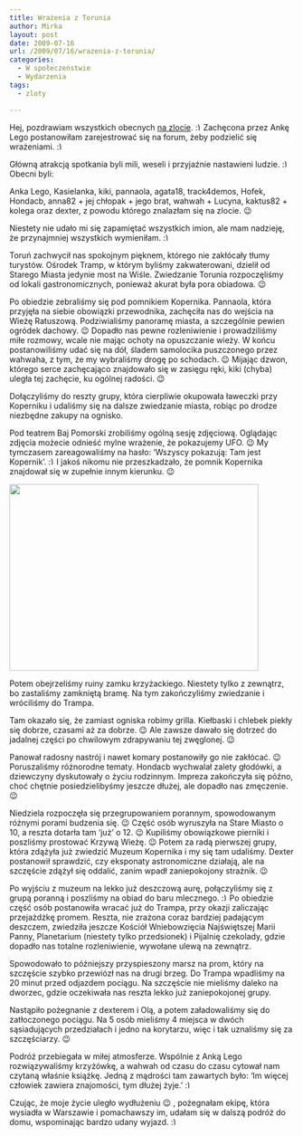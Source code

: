 ```yaml
---
title: Wrażenia z Torunia
author: Mirka
layout: post
date: 2009-07-16
url: /2009/07/16/wrazenia-z-torunia/
categories:
  - W społeczeństwie
  - Wydarzenia
tags:
  - zloty

---
```

Hej, pozdrawiam wszystkich obecnych [na zlocie][1].  <img src="http://blog.atopowe.pl/wp-includes/images/smilies/simple-smile.png" alt=":)" class="wp-smiley" style="height: 1em; max-height: 1em;" />Zachęcona przez Ankę Lego postanowiłam zarejestrować się na forum, żeby podzielić się wrażeniami. <img src="http://blog.atopowe.pl/wp-includes/images/smilies/simple-smile.png" alt=":)" class="wp-smiley" style="height: 1em; max-height: 1em;" />

<!--more-->

Główną atrakcją spotkania byli mili, weseli i przyjaźnie nastawieni ludzie.  <img src="http://blog.atopowe.pl/wp-includes/images/smilies/simple-smile.png" alt=":)" class="wp-smiley" style="height: 1em; max-height: 1em;" />Obecni byli:
  
Anka Lego, Kasielanka, kiki, pannaola, agata18, track4demos, Hofek, Hondacb, anna82 + jej chłopak + jego brat, wahwah + Lucyna, kaktus82 + kolega oraz dexter, z powodu którego znalazłam się na zlocie. 😉

Niestety nie udało mi się zapamiętać wszystkich imion, ale mam nadzieję, że przynajmniej wszystkich wymieniłam.  <img src="http://blog.atopowe.pl/wp-includes/images/smilies/simple-smile.png" alt=":)" class="wp-smiley" style="height: 1em; max-height: 1em;" />

Toruń zachwycił nas spokojnym pięknem, którego nie zakłócały tłumy turystów. Ośrodek Tramp, w którym byliśmy zakwaterowani, dzielił od Starego Miasta jedynie most na Wiśle. Zwiedzanie Torunia rozpoczęliśmy od lokali gastronomicznych, ponieważ akurat była pora obiadowa. 😉 

Po obiedzie zebraliśmy się pod pomnikiem Kopernika. Pannaola, która przyjęła na siebie obowiązki przewodnika, zachęciła nas do wejścia na Wieżę Ratuszową. Podziwialiśmy panoramę miasta, a szczególnie pewien ogródek dachowy. 😉 Dopadło nas pewne rozleniwienie i prowadziliśmy miłe rozmowy, wcale nie mając ochoty na opuszczanie wieży. W końcu postanowiliśmy udać się na dół, śladem samolocika puszczonego przez wahwaha, z tym, że my wybraliśmy drogę po schodach. 😉 Mijając dzwon, którego serce zachęcająco znajdowało się w zasięgu ręki, kiki (chyba) uległa tej zachęcie, ku ogólnej radości. 😉 

Dołączyliśmy do reszty grupy, która cierpliwie okupowała ławeczki przy Koperniku i udaliśmy się na dalsze zwiedzanie miasta, robiąc po drodze niezbędne zakupy na ognisko. 

Pod teatrem Baj Pomorski zrobiliśmy ogólną sesję zdjęciową. Oglądając zdjęcia możecie odnieść mylne wrażenie, że pokazujemy UFO. 😉 My tymczasem zareagowaliśmy na hasło: ‘Wszyscy pokazują: Tam jest Kopernik’.  <img src="http://blog.atopowe.pl/wp-includes/images/smilies/simple-smile.png" alt=":)" class="wp-smiley" style="height: 1em; max-height: 1em;" />I jakoś nikomu nie przeszkadzało, że pomnik Kopernika znajdował się w zupełnie innym kierunku. 😉 

<img class="aligncenter" title="Zlot w Toruniu" src="http://www.atopowe-zapalenie.pl/mediawiki/images/thumb/a/aa/Torun-2009-grupa.jpg/440px-Torun-2009-grupa.jpg" alt="" width="440" height="330" />

Potem obejrzeliśmy ruiny zamku krzyżackiego. Niestety tylko z zewnątrz, bo zastaliśmy zamkniętą bramę. Na tym zakończyliśmy zwiedzanie i wróciliśmy do Trampa. 

Tam okazało się, że zamiast ogniska robimy grilla. Kiełbaski i chlebek piekły się dobrze, czasami aż za dobrze. 😉 Ale zawsze dawało się dotrzeć do jadalnej części po chwilowym zdrapywaniu tej zwęglonej. 😉 

Panował radosny nastrój i nawet komary postanowiły go nie zakłócać. 😉 Poruszaliśmy różnorodne tematy. Hondacb wychwalał zalety głodówki, a dziewczyny dyskutowały o życiu rodzinnym. Impreza zakończyła się późno, choć chętnie posiedzielibyśmy jeszcze dłużej, ale dopadło nas zmęczenie. 😉

Niedziela rozpoczęła się przegrupowaniem porannym, spowodowanym różnymi porami budzenia się. 😉 Część osób wyruszyła na Stare Miasto o 10, a reszta dotarła tam ‘już’ o 12. 😉 Kupiliśmy obowiązkowe pierniki i poszliśmy prostować Krzywą Wieżę. 😉 Potem za radą pierwszej grupy, która zdążyła już zwiedzić Muzeum Kopernika i my się tam udaliśmy. Dexter postanowił sprawdzić, czy eksponaty astronomiczne działają, ale na szczęście zdążył się oddalić, zanim wpadł zaniepokojony strażnik. 😉

Po wyjściu z muzeum na lekko już deszczową aurę, połączyliśmy się z grupą poranną i poszliśmy na obiad do baru mlecznego.  <img src="http://blog.atopowe.pl/wp-includes/images/smilies/simple-smile.png" alt=":)" class="wp-smiley" style="height: 1em; max-height: 1em;" />Po obiedzie część osób postanowiła wracać już do Trampa, przy okazji zaliczając przejażdżkę promem. Reszta, nie zrażona coraz bardziej padającym deszczem, zwiedziła jeszcze Kościół Wniebowzięcia Najświętszej Marii Panny, Planetarium (niestety tylko przedsionek) i Pijalnię czekolady, gdzie dopadło nas totalne rozleniwienie, wywołane ulewą na zewnątrz. 

Spowodowało to późniejszy przyspieszony marsz na prom, który na szczęście szybko przewiózł nas na drugi brzeg. Do Trampa wpadliśmy na 20 minut przed odjazdem pociągu. Na szczęście nie mieliśmy daleko na dworzec, gdzie oczekiwała nas reszta lekko już zaniepokojonej grupy. 

Nastąpiło pożegnanie z dexterem i Olą, a potem załadowaliśmy się do zatłoczonego pociągu. Na 5 osób mieliśmy 4 miejsca w dwóch sąsiadujących przedziałach i jedno na korytarzu, więc i tak uznaliśmy się za szczęściarzy. 😉 

Podróż przebiegała w miłej atmosferze. Wspólnie z Anką Lego rozwiązywaliśmy krzyżówkę, a wahwah od czasu do czasu cytował nam czytaną właśnie książkę. Jedną z mądrości tam zawartych było: ‘Im więcej człowiek zawiera znajomości, tym dłużej żyje.’  <img src="http://blog.atopowe.pl/wp-includes/images/smilies/simple-smile.png" alt=":)" class="wp-smiley" style="height: 1em; max-height: 1em;" />

Czując, że moje życie uległo wydłużeniu 😉 , pożegnałam ekipę, która wysiadła w Warszawie i pomachawszy im, udałam się w dalszą podróż do domu, wspominając bardzo udany wyjazd. <img src="http://blog.atopowe.pl/wp-includes/images/smilies/simple-smile.png" alt=":)" class="wp-smiley" style="height: 1em; max-height: 1em;" />

 [1]: http://www.atopowe-zapalenie.pl/atopedia/Toru%C5%84_2009